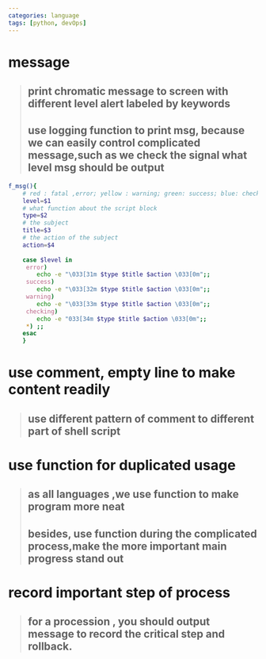 ```yaml
---
categories: language
tags: [python, devOps]    
---
```

# message
>## print chromatic message to screen with different level alert labeled by keywords 
>## use logging function to print msg, because we can easily control complicated message,such as we check the signal what level msg should be output  

```sh
f_msg(){
	# red : fatal ,error; yellow : warning; green: success; blue: checking;
	level=$1
	# what function about the script block
	type=$2
	# the subject 
	title=$3
	# the action of the subject
	action=$4
	
	case $level in
	 error)
	 	echo -e "\033[31m $type $title $action \033[0m";;
	 success)
	 	echo -e "\033[32m $type $title $action \033[0m";;
	 warning)
	 	echo -e "\033[33m $type $title $action \033[0m";;
	 checking)
	 	echo -e "033[34m $type $title $action \033[0m";;
	 *) ;;
	esac	
	}		
```
# use comment, empty line to make content readily
>## use different pattern of comment to different part of shell script

# use function for duplicated usage 
>## as all languages ,we use function to make program more neat
>## besides, use function during the complicated process,make the more important main progress stand out 	
 
# record important step of process
>## for a procession , you should output message to record the critical step and rollback.



 

 
